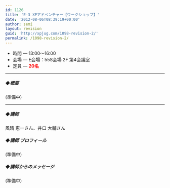 ```yaml
---
id: 1126
title: 'E-3 XPアドベンチャー【ワークショップ】'
date: '2012-08-06T08:39:19+00:00'
author: semi
layout: revision
guid: 'http://xpjug.com/1098-revision-2/'
permalink: /1098-revision-2/
---
```


- 時間 — 13:00〜16:00
- 会場 — E会場：55S会場 2F 第4会議室
- 定員 — **<font color="red">20名</font>**

---

##### ◆概要

(準備中)

---

##### ◆講師

風晴 恵一さん、井口 大輔さん

##### ◆講師 プロフィール

(準備中)

##### ◆講師からのメッセージ

(準備中)